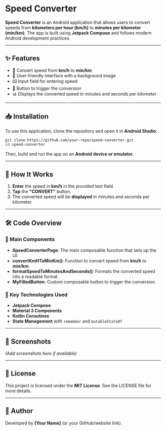 # **Speed Converter**

**Speed Converter** is an Android application that allows users to convert speeds from **kilometers per hour (km/h)** to **minutes per kilometer (min/km)**. The app is built using **Jetpack Compose** and follows modern Android development practices.

---

## ✨ Features
- 🚀 Convert speed from **km/h** to **min/km**
- 🎨 User-friendly interface with a background image
- ⌨️ Input field for entering speed
- 🔘 Button to trigger the conversion
- 📊 Displays the converted speed in minutes and seconds per kilometer

---

## 📥 Installation
To use this application, clone the repository and open it in **Android Studio**:

```sh
git clone https://github.com/your-repo/speed-converter.git
cd speed-converter
```

Then, build and run the app on an **Android device or emulator**.

---

## 🔧 How It Works
1. **Enter** the speed in **km/h** in the provided text field.
2. **Tap** the **"CONVERT"** button.
3. The converted speed will be **displayed** in minutes and seconds per kilometer.

---

## 🛠️ Code Overview
### 📌 Main Components
- **SpeedConverterPage**: The main composable function that sets up the UI.
- **convertKmHToMinKm()**: Function to convert speed from **km/h** to **min/km**.
- **formatSpeedToMinutesAndSeconds()**: Formats the converted speed into a readable format.
- **MyFilledButton**: Custom composable button to trigger the conversion.

### 🚀 Key Technologies Used
- **Jetpack Compose**
- **Material 3 Components**
- **Kotlin Coroutines**
- **State Management** with `remember` and `mutableStateOf`

---

## 📸 Screenshots
*(Add screenshots here if available)*

---

## 📜 License
This project is licensed under the **MIT License**. See the LICENSE file for more details.

---

## 👤 Author
Developed by **[Your Name]** (or your GitHub/website link).

